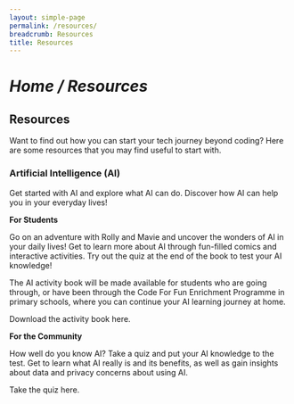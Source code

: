 ```yaml
---
layout: simple-page
permalink: /resources/
breadcrumb: Resources
title: Resources
---
```



# *Home / Resources*

## Resources

Want to find out how you can start your tech journey beyond coding? Here are some resources that you may find useful to start with. 

### Artificial Intelligence (AI)

Get started with AI and explore what AI can do. Discover how AI can help you in your everyday lives! 

**For Students**

Go on an adventure with Rolly and Mavie and uncover the wonders of AI in your daily lives! Get to learn more about AI through fun-filled comics and interactive activities. Try out the quiz at the end of the book to test your AI knowledge!

The AI activity book will be made available for students who are going through, or have been through the Code For Fun Enrichment Programme in primary schools, where you can continue your AI learning journey at home.
	
Download the activity book here.

**For the Community**

How well do you know AI? Take a quiz and put your AI knowledge to the test. Get to learn what AI really is and its benefits, as well as gain insights about data and privacy concerns about using AI. 

Take the quiz here.
